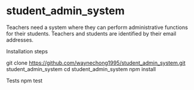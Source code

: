 # student_admin_system

Teachers need a system where they can perform administrative functions for their students. Teachers and students are identified by their email addresses.

Installation steps

git clone https://github.com/waynechong1995/student_admin_system.git student_admin_system
cd student_admin_system
npm install

Tests
npm test
